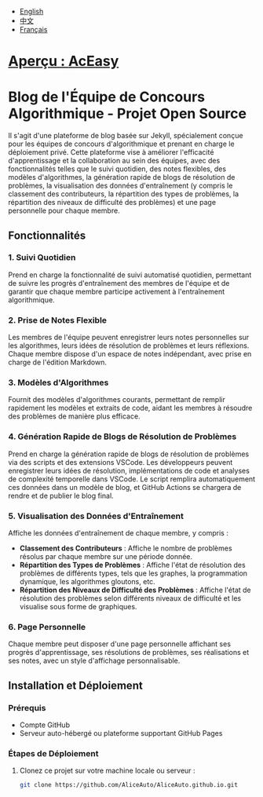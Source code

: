
- [English](/docs/en/README.md)
- [中文](/README.md)
- [Français](/docs/fr/README.md)
# [Aperçu : **AcEasy**](https://aliceauto.github.io/)
# Blog de l'Équipe de Concours Algorithmique - Projet Open Source

Il s'agit d'une plateforme de blog basée sur Jekyll, spécialement conçue pour les équipes de concours d'algorithmique et prenant en charge le déploiement privé. Cette plateforme vise à améliorer l'efficacité d'apprentissage et la collaboration au sein des équipes, avec des fonctionnalités telles que le suivi quotidien, des notes flexibles, des modèles d'algorithmes, la génération rapide de blogs de résolution de problèmes, la visualisation des données d'entraînement (y compris le classement des contributeurs, la répartition des types de problèmes, la répartition des niveaux de difficulté des problèmes) et une page personnelle pour chaque membre.

## Fonctionnalités

### 1. Suivi Quotidien
Prend en charge la fonctionnalité de suivi automatisé quotidien, permettant de suivre les progrès d'entraînement des membres de l'équipe et de garantir que chaque membre participe activement à l'entraînement algorithmique.

### 2. Prise de Notes Flexible
Les membres de l'équipe peuvent enregistrer leurs notes personnelles sur les algorithmes, leurs idées de résolution de problèmes et leurs réflexions. Chaque membre dispose d'un espace de notes indépendant, avec prise en charge de l'édition Markdown.

### 3. Modèles d'Algorithmes
Fournit des modèles d'algorithmes courants, permettant de remplir rapidement les modèles et extraits de code, aidant les membres à résoudre des problèmes de manière plus efficace.

### 4. Génération Rapide de Blogs de Résolution de Problèmes
Prend en charge la génération rapide de blogs de résolution de problèmes via des scripts et des extensions VSCode. Les développeurs peuvent enregistrer leurs idées de résolution, implémentations de code et analyses de complexité temporelle dans VSCode. Le script remplira automatiquement ces données dans un modèle de blog, et GitHub Actions se chargera de rendre et de publier le blog final.

### 5. Visualisation des Données d'Entraînement
Affiche les données d'entraînement de chaque membre, y compris :
- **Classement des Contributeurs** : Affiche le nombre de problèmes résolus par chaque membre sur une période donnée.
- **Répartition des Types de Problèmes** : Affiche l'état de résolution des problèmes de différents types, tels que les graphes, la programmation dynamique, les algorithmes gloutons, etc.
- **Répartition des Niveaux de Difficulté des Problèmes** : Affiche l'état de résolution des problèmes selon différents niveaux de difficulté et les visualise sous forme de graphiques.

### 6. Page Personnelle
Chaque membre peut disposer d'une page personnelle affichant ses progrès d'apprentissage, ses résolutions de problèmes, ses réalisations et ses notes, avec un style d'affichage personnalisable.

## Installation et Déploiement

### Prérequis
- Compte GitHub
- Serveur auto-hébergé ou plateforme supportant GitHub Pages

### Étapes de Déploiement

1. Clonez ce projet sur votre machine locale ou serveur :

   ```bash
   git clone https://github.com/AliceAuto/AliceAuto.github.io.git
   ```